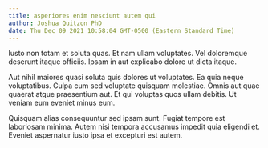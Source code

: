 ```yaml
---
title: asperiores enim nesciunt autem qui
author: Joshua Quitzon PhD
date: Thu Dec 09 2021 10:58:04 GMT-0500 (Eastern Standard Time)
---
```

Iusto non totam et soluta quas. Et nam ullam voluptates. Vel doloremque deserunt itaque officiis. Ipsam in aut explicabo dolore ut dicta itaque.

 Aut nihil maiores quasi soluta quis dolores ut voluptates. Ea quia neque voluptatibus. Culpa cum sed voluptate quisquam molestiae. Omnis aut quae quaerat atque praesentium aut. Et qui voluptas quos ullam debitis. Ut veniam eum eveniet minus eum.

 Quisquam alias consequuntur sed ipsam sunt. Fugiat tempore est laboriosam minima. Autem nisi tempora accusamus impedit quia eligendi et. Eveniet aspernatur iusto ipsa et excepturi est autem.
